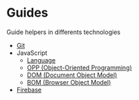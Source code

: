 # Guides
Guide helpers in differents technologies

- [Git](Git/git.md)
- JavaScript
    - [Language](JavaScript/_basic.md)
    - [OPP (Object-Oriented Programming)](JavaScript/_oop.md)
    - [DOM (Document Object Model)](JavaScript/_dom.md)
    - [BOM (Browser Object Model)](JavaScript/_bom.md)
- [Firebase](Firebase/firebase.md)
